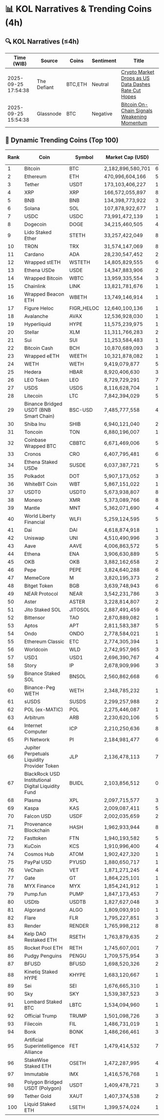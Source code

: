 # 📊 KOL Narratives & Trending Coins (4h)

## 🔍 KOL Narratives (≤4h)

| Time (WIB) | Source | Coins | Sentiment | Title |
|------------|--------|-------|-----------|-------|
| 2025-09-25 17:54:38 | The Defiant | BTC,ETH | Neutral | [Crypto Market Drops as US Data Dashes Rate Cut Hopes](https://thedefiant.io/example1) |
| 2025-09-25 15:54:38 | Glassnode | BTC | Negative | [Bitcoin On-Chain Signals Weakening Momentum](https://glassnode.com/example2) |

## 🚀 Dynamic Trending Coins (Top 100)

| Rank | Coin | Symbol | Market Cap (USD) | 24h Volume (USD) |
|------|------|--------|------------------|------------------|
| 1 | Bitcoin | BTC | 2,182,896,580,701 | 69,032,596,124 |
| 2 | Ethereum | ETH | 470,996,604,166 | 58,987,539,457 |
| 3 | Tether | USDT | 173,103,406,227 | 150,741,302,526 |
| 4 | XRP | XRP | 166,572,055,897 | 8,829,387,087 |
| 5 | BNB | BNB | 134,398,773,922 | 3,098,397,071 |
| 6 | Solana | SOL | 107,878,922,677 | 10,955,795,960 |
| 7 | USDC | USDC | 73,991,472,139 | 15,091,772,934 |
| 8 | Dogecoin | DOGE | 34,215,460,505 | 4,004,677,694 |
| 9 | Lido Staked Ether | STETH | 33,257,422,049 | 80,875,085 |
| 10 | TRON | TRX | 31,574,147,069 | 857,366,206 |
| 11 | Cardano | ADA | 28,230,547,452 | 2,018,815,953 |
| 12 | Wrapped stETH | WSTETH | 14,805,829,555 | 60,584,628 |
| 13 | Ethena USDe | USDE | 14,347,883,906 | 2,581,950,249 |
| 14 | Wrapped Bitcoin | WBTC | 13,959,335,554 | 349,669,544 |
| 15 | Chainlink | LINK | 13,821,781,676 | 1,081,758,487 |
| 16 | Wrapped Beacon ETH | WBETH | 13,749,146,914 | 18,577,426 |
| 17 | Figure Heloc | FIGR_HELOC | 12,640,100,136 | 157,199,128 |
| 18 | Avalanche | AVAX | 12,536,928,030 | 1,709,086,382 |
| 19 | Hyperliquid | HYPE | 11,575,239,975 | 1,111,053,634 |
| 20 | Stellar | XLM | 11,311,766,283 | 293,626,790 |
| 21 | Sui | SUI | 11,253,584,483 | 1,855,080,400 |
| 22 | Bitcoin Cash | BCH | 10,870,689,093 | 381,329,776 |
| 23 | Wrapped eETH | WEETH | 10,321,878,082 | 10,025,369 |
| 24 | WETH | WETH | 9,419,079,877 | 536,889,588 |
| 25 | Hedera | HBAR | 8,920,406,630 | 310,964,395 |
| 26 | LEO Token | LEO | 8,729,729,291 | 700,054 |
| 27 | USDS | USDS | 8,116,628,704 | 16,491,924 |
| 28 | Litecoin | LTC | 7,842,394,029 | 580,081,805 |
| 29 | Binance Bridged USDT (BNB Smart Chain) | BSC-USD | 7,485,777,558 | 4,526,843,056 |
| 30 | Shiba Inu | SHIB | 6,940,121,040 | 236,267,484 |
| 31 | Toncoin | TON | 6,880,196,007 | 157,240,505 |
| 32 | Coinbase Wrapped BTC | CBBTC | 6,671,469,006 | 502,304,155 |
| 33 | Cronos | CRO | 6,407,795,481 | 63,693,246 |
| 34 | Ethena Staked USDe | SUSDE | 6,037,387,721 | 547,078,058 |
| 35 | Polkadot | DOT | 5,907,173,052 | 359,050,843 |
| 36 | WhiteBIT Coin | WBT | 5,867,151,022 | 100,647,543 |
| 37 | USDT0 | USDT0 | 5,673,938,807 | 837,959,298 |
| 38 | Monero | XMR | 5,373,089,766 | 87,273,815 |
| 39 | Mantle | MNT | 5,362,071,690 | 472,524,276 |
| 40 | World Liberty Financial | WLFI | 5,259,124,595 | 508,694,398 |
| 41 | Dai | DAI | 4,618,874,918 | 191,163,414 |
| 42 | Uniswap | UNI | 4,510,490,996 | 363,524,185 |
| 43 | Aave | AAVE | 4,006,863,572 | 542,401,697 |
| 44 | Ethena | ENA | 3,906,630,889 | 522,984,786 |
| 45 | OKB | OKB | 3,882,162,658 | 202,126,302 |
| 46 | Pepe | PEPE | 3,824,640,288 | 683,300,514 |
| 47 | MemeCore | M | 3,820,195,373 | 28,663,687 |
| 48 | Bitget Token | BGB | 3,639,748,943 | 625,076,283 |
| 49 | NEAR Protocol | NEAR | 3,542,231,786 | 344,617,679 |
| 50 | Aster | ASTER | 3,228,814,807 | 2,583,405,380 |
| 51 | Jito Staked SOL | JITOSOL | 2,887,491,459 | 66,649,318 |
| 52 | Bittensor | TAO | 2,870,889,082 | 123,332,614 |
| 53 | Aptos | APT | 2,811,583,387 | 598,764,608 |
| 54 | Ondo | ONDO | 2,778,584,021 | 188,472,545 |
| 55 | Ethereum Classic | ETC | 2,774,305,394 | 103,434,652 |
| 56 | Worldcoin | WLD | 2,742,957,965 | 305,825,132 |
| 57 | USD1 | USD1 | 2,696,390,767 | 407,429,092 |
| 58 | Story | IP | 2,678,909,996 | 314,495,825 |
| 59 | Binance Staked SOL | BNSOL | 2,560,862,668 | 6,443,636 |
| 60 | Binance-Peg WETH | WETH | 2,348,785,232 | 125,376,042 |
| 61 | sUSDS | SUSDS | 2,299,257,988 | 23,064,862 |
| 62 | POL (ex-MATIC) | POL | 2,275,446,087 | 100,743,463 |
| 63 | Arbitrum | ARB | 2,230,620,106 | 502,222,365 |
| 64 | Internet Computer | ICP | 2,210,250,636 | 84,639,723 |
| 65 | Pi Network | PI | 2,184,981,477 | 69,135,674 |
| 66 | Jupiter Perpetuals Liquidity Provider Token | JLP | 2,136,478,113 | 77,383,664 |
| 67 | BlackRock USD Institutional Digital Liquidity Fund | BUIDL | 2,103,856,512 | 0.0 |
| 68 | Plasma | XPL | 2,097,715,577 | 3,439,833,697 |
| 69 | Kaspa | KAS | 2,009,087,411 | 59,704,288 |
| 70 | Falcon USD | USDF | 2,002,035,659 | 221,163,984 |
| 71 | Provenance Blockchain | HASH | 1,962,933,944 | 89,791 |
| 72 | Fasttoken | FTN | 1,940,193,582 | 54,869,283 |
| 73 | KuCoin | KCS | 1,910,996,400 | 4,463,947 |
| 74 | Cosmos Hub | ATOM | 1,902,427,320 | 108,409,795 |
| 75 | PayPal USD | PYUSD | 1,880,650,717 | 171,818,034 |
| 76 | VeChain | VET | 1,871,271,245 | 42,506,409 |
| 77 | Gate | GT | 1,864,225,101 | 16,864,572 |
| 78 | MYX Finance | MYX | 1,854,241,912 | 168,105,603 |
| 79 | Pump.fun | PUMP | 1,847,173,453 | 726,085,047 |
| 80 | USDtb | USDTB | 1,827,627,048 | 33,074,374 |
| 81 | Algorand | ALGO | 1,809,093,910 | 117,833,377 |
| 82 | Flare | FLR | 1,795,227,851 | 32,084,455 |
| 83 | Render | RENDER | 1,765,998,212 | 86,619,154 |
| 84 | Kelp DAO Restaked ETH | RSETH | 1,763,879,635 | 21,164,951 |
| 85 | Rocket Pool ETH | RETH | 1,745,607,001 | 7,772,600 |
| 86 | Pudgy Penguins | PENGU | 1,709,575,954 | 350,403,330 |
| 87 | BFUSD | BFUSD | 1,698,520,326 | 21,609,328 |
| 88 | Kinetiq Staked HYPE | KHYPE | 1,683,120,667 | 110,817,492 |
| 89 | Sei | SEI | 1,676,665,310 | 163,563,251 |
| 90 | Sky | SKY | 1,539,387,523 | 33,311,897 |
| 91 | Lombard Staked BTC | LBTC | 1,534,094,960 | 10,700,822 |
| 92 | Official Trump | TRUMP | 1,501,098,726 | 301,052,243 |
| 93 | Filecoin | FIL | 1,486,731,019 | 194,780,125 |
| 94 | Bonk | BONK | 1,486,266,461 | 303,237,268 |
| 95 | Artificial Superintelligence Alliance | FET | 1,479,414,532 | 74,334,953 |
| 96 | StakeWise Staked ETH | OSETH | 1,472,287,995 | 43,050,527 |
| 97 | Immutable | IMX | 1,416,576,768 | 101,415,763 |
| 98 | Polygon Bridged USDT (Polygon) | USDT | 1,409,478,721 | 32,681,718 |
| 99 | Tether Gold | XAUT | 1,407,374,538 | 205,724,017 |
| 100 | Liquid Staked ETH | LSETH | 1,399,574,024 | 1,184,704 |